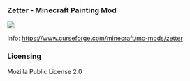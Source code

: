 ### Zetter - Minecraft Painting Mod

[![](http://cf.way2muchnoise.eu/zetter.svg)](https://minecraft.curseforge.com/projects/zetter)

Info: https://www.curseforge.com/minecraft/mc-mods/zetter

### Licensing

Mozilla Public License 2.0

